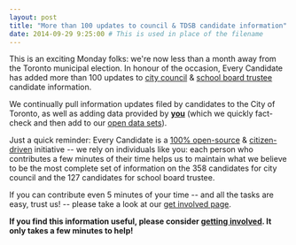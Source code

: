 ```yaml
---
layout: post
title: "More than 100 updates to council & TDSB candidate information"
date: 2014-09-29 9:25:00 # This is used in place of the filename
---
```


This is an exciting Monday folks: we're now less than a month away from the Toronto municipal election. In honour of the occasion, Every Candidate has added more than 100 updates to [city council](/candidates/#toronto-council) & [school board trustee](/candidates/#toronto-school-board) candidate information.

We continually pull information updates filed by candidates to the City of Toronto, as well as adding data provided by **[you](/get-involved)** (which we quickly fact-check and then add to our [open data sets](/data)). 

Just a quick reminder: Every Candidate is a [100% open-source](/data) & [citizen-driven](/get-inovlved/) initiative -- we rely on individuals like you: each person who contributes a few minutes of their time helps us to maintain what we believe to be the most complete set of information on the 358 candidates for city council and the 127 candidates for school board trustee. 

If you can contribute even 5 minutes of your time -- and all the tasks are easy, trust us! -- please take a look at our [get involved page](/get-involved/).

**If you find this information useful, please consider [getting involved](/get-involved). It only takes a few minutes to help!**
